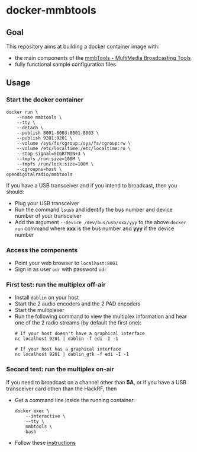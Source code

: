 # docker-mmbtools

## Goal
This repository aims at building a docker container image with:
- the main components of the [mmbTools - MultiMedia Broadcasting Tools](https://www.opendigitalradio.org/)
- fully functional sample configuration files

## Usage

### Start the docker container
```
docker run \
	--name mmbtools \
	--tty \
	--detach \
	--publish 8001-8003:8001-8003 \
	--publish 9201:9201 \
	--volume /sys/fs/cgroup:/sys/fs/cgroup:rw \
	--volume /etc/localtime:/etc/localtime:ro \
	--stop-signal=SIGRTMIN+3 \
	--tmpfs /run:size=100M \
	--tmpfs /run/lock:size=100M \
	--cgroupns=host \
opendigitalradio/mmbtools
```

If you have a USB transceiver and if you intend to broadcast, then you should:
- Plug your USB transceiver
- Run the command `lsusb` and identify the bus number and device number of your transceiver
- Add the argument `--device /dev/bus/usb/xxx/yyy` to the above `docker run` command where **xxx** is the bus number and **yyy** if the device number

### Access the components
- Point your web browser to `localhost:8001`
- Sign in as user `odr` with password `odr`

### First test: run the multiplex off-air
- Install `dablin` on your host
- Start the 2 audio encoders and the 2 PAD encoders
- Start the multiplexer
- Run the following command to view the multiplex information and hear one of the 2 radio streams (by default the first one):
	```
	# If your host doesn't have a graphical interface
	nc localhost 9201 | dablin -f edi -I -1

	# If your host has a graphical interface
	nc localhost 9201 | dablin_gtk -f edi -I -1
	```

### Second test: run the multiplex on-air
If you need to broadcast on a channel other than **5A**, or if you have a USB transceiver card othen than the HackRF, then
- Get a command line inside the running container:
	```
	docker exec \
		--interactive \
		--tty \
		mmbtools \
		bash
	```
- Follow these [instructions](https://github.com/opendigitalradio/dab-scripts#configuration)

